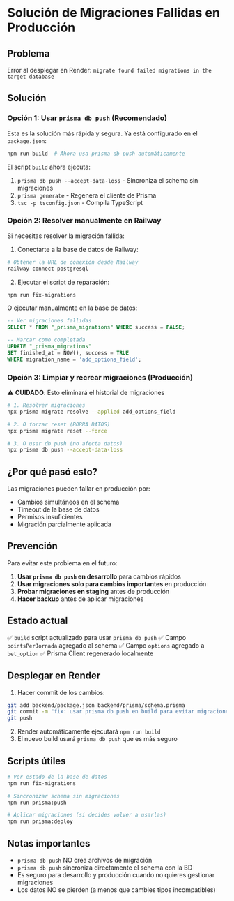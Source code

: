 # Solución de Migraciones Fallidas en Producción

## Problema
Error al desplegar en Render: `migrate found failed migrations in the target database`

## Solución

### Opción 1: Usar `prisma db push` (Recomendado)
Esta es la solución más rápida y segura. Ya está configurado en el `package.json`:

```bash
npm run build  # Ahora usa prisma db push automáticamente
```

El script `build` ahora ejecuta:
1. `prisma db push --accept-data-loss` - Sincroniza el schema sin migraciones
2. `prisma generate` - Regenera el cliente de Prisma
3. `tsc -p tsconfig.json` - Compila TypeScript

### Opción 2: Resolver manualmente en Railway
Si necesitas resolver la migración fallida:

1. Conectarte a la base de datos de Railway:
```bash
# Obtener la URL de conexión desde Railway
railway connect postgresql
```

2. Ejecutar el script de reparación:
```bash
npm run fix-migrations
```

O ejecutar manualmente en la base de datos:
```sql
-- Ver migraciones fallidas
SELECT * FROM "_prisma_migrations" WHERE success = FALSE;

-- Marcar como completada
UPDATE "_prisma_migrations" 
SET finished_at = NOW(), success = TRUE 
WHERE migration_name = 'add_options_field';
```

### Opción 3: Limpiar y recrear migraciones (Producción)

⚠️ **CUIDADO**: Esto eliminará el historial de migraciones

```bash
# 1. Resolver migraciones
npx prisma migrate resolve --applied add_options_field

# 2. O forzar reset (BORRA DATOS)
npx prisma migrate reset --force

# 3. O usar db push (no afecta datos)
npx prisma db push --accept-data-loss
```

## ¿Por qué pasó esto?

Las migraciones pueden fallar en producción por:
- Cambios simultáneos en el schema
- Timeout de la base de datos
- Permisos insuficientes
- Migración parcialmente aplicada

## Prevención

Para evitar este problema en el futuro:

1. **Usar `prisma db push` en desarrollo** para cambios rápidos
2. **Usar migraciones solo para cambios importantes** en producción
3. **Probar migraciones en staging** antes de producción
4. **Hacer backup** antes de aplicar migraciones

## Estado actual

✅ `build` script actualizado para usar `prisma db push`
✅ Campo `pointsPerJornada` agregado al schema
✅ Campo `options` agregado a `bet_option`
✅ Prisma Client regenerado localmente

## Desplegar en Render

1. Hacer commit de los cambios:
```bash
git add backend/package.json backend/prisma/schema.prisma
git commit -m "fix: usar prisma db push en build para evitar migraciones fallidas"
git push
```

2. Render automáticamente ejecutará `npm run build`
3. El nuevo build usará `prisma db push` que es más seguro

## Scripts útiles

```bash
# Ver estado de la base de datos
npm run fix-migrations

# Sincronizar schema sin migraciones
npm run prisma:push

# Aplicar migraciones (si decides volver a usarlas)
npm run prisma:deploy
```

## Notas importantes

- `prisma db push` NO crea archivos de migración
- `prisma db push` sincroniza directamente el schema con la BD
- Es seguro para desarrollo y producción cuando no quieres gestionar migraciones
- Los datos NO se pierden (a menos que cambies tipos incompatibles)
